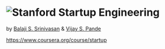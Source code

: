 ![Stanford](https://coursera-university-assets.s3.amazonaws.com/21/9a0294e2bf773901afbfcb5ef47d97/Stanford_Coursera-200x48_RedText_BG.png)
Startup Engineering
=================

by [Balaji S. Srinivasan](https://www.coursera.org/instructor/balajis) & [Vijay S. Pande](https://www.coursera.org/instructor/vijaypande)

https://www.coursera.org/course/startup
